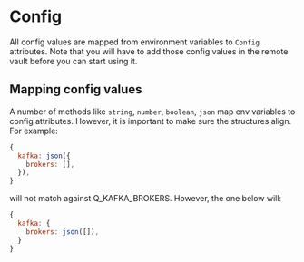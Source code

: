 # Config

All config values are mapped from environment variables to `Config` attributes.
Note that you will have to add those config values in the remote vault before you can start using it.

## Mapping config values

A number of methods like `string`, `number`, `boolean`, `json` map env variables to config attributes. However, it is important to make sure the structures align. For example:

```js
{
  kafka: json({
    brokers: [],
  }),
}
```

will not match against Q_KAFKA_BROKERS. However, the one below will:

```js
{
  kafka: {
    brokers: json([]),
  }
}
```

